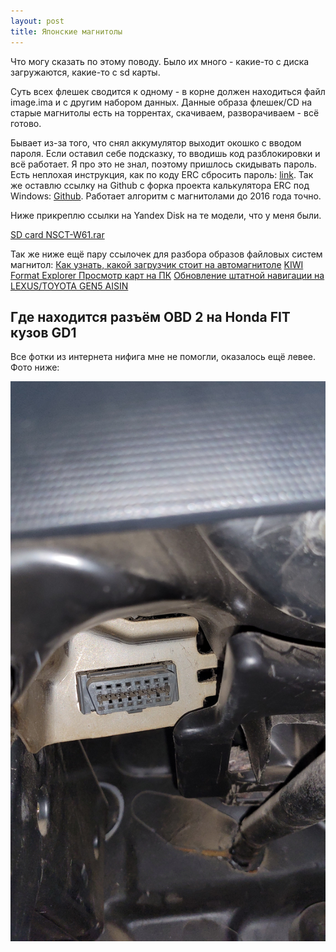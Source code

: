 ```yaml
---
layout: post
title: Японские магнитолы
---
```


Что могу сказать по этому поводу. Было их много - какие-то с диска загружаются, какие-то с sd карты.

Суть всех флешек сводится к одному - в корне должен находиться файл image.ima и с другим набором данных. Данные образа флешек/CD на старые магнитолы есть на торрентах, скачиваем, разворачиваем - всё готово.

Бывает из-за того, что снял аккумулятор выходит окошко с вводом пароля. Если оставил себе подсказку, то вводишь код разблокировки и всё работает. Я про это не знал, поэтому пришлось скидывать пароль. Есть неплохая инструкция, как по коду ERC сбросить пароль: [link](https://www.drive2.ru/l/510243215350169817/). Так же оставлю ссылку на Github с форка проекта калькулятора ERC под Windows: [Github](https://github.com/OlegBezverhii/erc-calculator). Работает алгоритм с магнитолами до 2016 года точно.

Ниже прикреплю ссылки на Yandex Disk на те модели, что у меня были.

[SD card NSCT-W61.rar](https://disk.yandex.ru/d/q9mSVRPXuQuezw)


Так же ниже ещё пару ссылочек для разбора образов файловых систем магнитол:
[Как узнать, какой загрузчик стоит на автомагнитоле](https://profimaxblog.ru/как-узнать-какой-загрузчик-стоит-на-ав/)
[KIWI Format Explorer Просмотр карт на ПК](https://profimaxblog.ru/explorer/)
[Обновление штатной навигации на LEXUS/TOYOTA GEN5 AISIN](https://club-lexus.ru/forum/viewtopic.php?p=3890731#3890731)


## Где находится разъём OBD 2 на Honda FIT кузов GD1

Все фотки из интернета нифига мне не помогли, оказалось ещё левее. Фото ниже:

![OBD2 разъём Honda FIT GD1](/assets/honda/obd2.jpg "OBD2 разъём Honda FIT GD1")